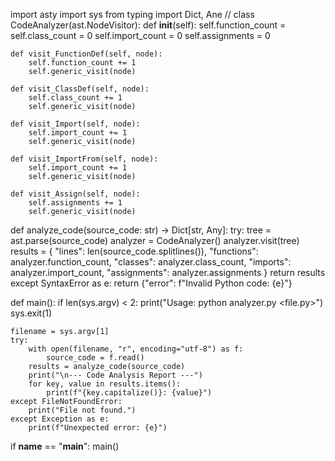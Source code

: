 import asty
import sys
from typing import Dict, Ane
//
class CodeAnalyzer(ast.NodeVisitor):
    def __init__(self):
        self.function_count = 
        self.class_count = 0
        self.import_count = 0
        self.assignments = 0

    def visit_FunctionDef(self, node):
        self.function_count += 1
        self.generic_visit(node)

    def visit_ClassDef(self, node):
        self.class_count += 1
        self.generic_visit(node)

    def visit_Import(self, node):
        self.import_count += 1
        self.generic_visit(node)

    def visit_ImportFrom(self, node):
        self.import_count += 1
        self.generic_visit(node)

    def visit_Assign(self, node):
        self.assignments += 1
        self.generic_visit(node)


def analyze_code(source_code: str) -> Dict[str, Any]:
    try:
        tree = ast.parse(source_code)
        analyzer = CodeAnalyzer()
        analyzer.visit(tree)
        results = {
            "lines": len(source_code.splitlines()),
            "functions": analyzer.function_count,
            "classes": analyzer.class_count,
            "imports": analyzer.import_count,
            "assignments": analyzer.assignments
        }
        return results
    except SyntaxError as e:
        return {"error": f"Invalid Python code: {e}"}


def main():
    if len(sys.argv) < 2:
        print("Usage: python analyzer.py <file.py>")
        sys.exit(1)

    filename = sys.argv[1]
    try:
        with open(filename, "r", encoding="utf-8") as f:
            source_code = f.read()
        results = analyze_code(source_code)
        print("\n--- Code Analysis Report ---")
        for key, value in results.items():
            print(f"{key.capitalize()}: {value}")
    except FileNotFoundError:
        print("File not found.")
    except Exception as e:
        print(f"Unexpected error: {e}")


if __name__ == "__main__":
    main()
